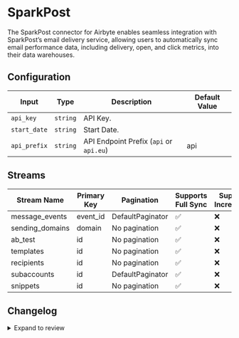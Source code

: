 # SparkPost
The SparkPost connector for Airbyte enables seamless integration with SparkPost’s email delivery service, allowing users to automatically sync email performance data, including delivery, open, and click metrics, into their data warehouses.

## Configuration

| Input | Type | Description | Default Value |
|-------|------|-------------|---------------|
| `api_key` | `string` | API Key.  |  |
| `start_date` | `string` | Start Date.  |  |
| `api_prefix` | `string` | API Endpoint Prefix (`api` or `api.eu`)  | api |

## Streams
| Stream Name | Primary Key | Pagination | Supports Full Sync | Supports Incremental |
|-------------|-------------|------------|---------------------|----------------------|
| message_events | event_id | DefaultPaginator | ✅ |  ❌  |
| sending_domains | domain | No pagination | ✅ |  ❌  |
| ab_test | id | No pagination | ✅ |  ❌  |
| templates | id | No pagination | ✅ |  ❌  |
| recipients | id | No pagination | ✅ |  ❌  |
| subaccounts | id | DefaultPaginator | ✅ |  ❌  |
| snippets | id | No pagination | ✅ |  ❌  |

## Changelog

<details>
  <summary>Expand to review</summary>

| Version          | Date              | Pull Request | Subject        |
|------------------|-------------------|--------------|----------------|
| 0.0.32 | 2025-09-24 | [66271](https://github.com/airbytehq/airbyte/pull/66271) | Update dependencies |
| 0.0.31 | 2025-09-09 | [65714](https://github.com/airbytehq/airbyte/pull/65714) | Update dependencies |
| 0.0.30 | 2025-08-24 | [65459](https://github.com/airbytehq/airbyte/pull/65459) | Update dependencies |
| 0.0.29 | 2025-08-09 | [64830](https://github.com/airbytehq/airbyte/pull/64830) | Update dependencies |
| 0.0.28 | 2025-08-02 | [64415](https://github.com/airbytehq/airbyte/pull/64415) | Update dependencies |
| 0.0.27 | 2025-07-19 | [63648](https://github.com/airbytehq/airbyte/pull/63648) | Update dependencies |
| 0.0.26 | 2025-07-05 | [62748](https://github.com/airbytehq/airbyte/pull/62748) | Update dependencies |
| 0.0.25 | 2025-06-28 | [62223](https://github.com/airbytehq/airbyte/pull/62223) | Update dependencies |
| 0.0.24 | 2025-06-14 | [60069](https://github.com/airbytehq/airbyte/pull/60069) | Update dependencies |
| 0.0.23 | 2025-05-04 | [59589](https://github.com/airbytehq/airbyte/pull/59589) | Update dependencies |
| 0.0.22 | 2025-04-27 | [58963](https://github.com/airbytehq/airbyte/pull/58963) | Update dependencies |
| 0.0.21 | 2025-04-19 | [58432](https://github.com/airbytehq/airbyte/pull/58432) | Update dependencies |
| 0.0.20 | 2025-04-12 | [57982](https://github.com/airbytehq/airbyte/pull/57982) | Update dependencies |
| 0.0.19 | 2025-04-05 | [57486](https://github.com/airbytehq/airbyte/pull/57486) | Update dependencies |
| 0.0.18 | 2025-03-29 | [56848](https://github.com/airbytehq/airbyte/pull/56848) | Update dependencies |
| 0.0.17 | 2025-03-22 | [56281](https://github.com/airbytehq/airbyte/pull/56281) | Update dependencies |
| 0.0.16 | 2025-03-08 | [55575](https://github.com/airbytehq/airbyte/pull/55575) | Update dependencies |
| 0.0.15 | 2025-03-01 | [55085](https://github.com/airbytehq/airbyte/pull/55085) | Update dependencies |
| 0.0.14 | 2025-02-22 | [54471](https://github.com/airbytehq/airbyte/pull/54471) | Update dependencies |
| 0.0.13 | 2025-02-15 | [53553](https://github.com/airbytehq/airbyte/pull/53553) | Update dependencies |
| 0.0.12 | 2025-02-01 | [53054](https://github.com/airbytehq/airbyte/pull/53054) | Update dependencies |
| 0.0.11 | 2025-01-25 | [52452](https://github.com/airbytehq/airbyte/pull/52452) | Update dependencies |
| 0.0.10 | 2025-01-18 | [52022](https://github.com/airbytehq/airbyte/pull/52022) | Update dependencies |
| 0.0.9 | 2025-01-11 | [51435](https://github.com/airbytehq/airbyte/pull/51435) | Update dependencies |
| 0.0.8 | 2024-12-28 | [50792](https://github.com/airbytehq/airbyte/pull/50792) | Update dependencies |
| 0.0.7 | 2024-12-21 | [50312](https://github.com/airbytehq/airbyte/pull/50312) | Update dependencies |
| 0.0.6 | 2024-12-14 | [49741](https://github.com/airbytehq/airbyte/pull/49741) | Update dependencies |
| 0.0.5 | 2024-12-12 | [49398](https://github.com/airbytehq/airbyte/pull/49398) | Update dependencies |
| 0.0.4 | 2024-11-04 | [48315](https://github.com/airbytehq/airbyte/pull/48315) | Update dependencies |
| 0.0.3 | 2024-10-29 | [47815](https://github.com/airbytehq/airbyte/pull/47815) | Update dependencies |
| 0.0.2 | 2024-10-28 | [47612](https://github.com/airbytehq/airbyte/pull/47612) | Update dependencies |
| 0.0.1 | 2024-10-22 | | Initial release by [@bishalbera](https://github.com/bishalbera) via Connector Builder |

</details>
